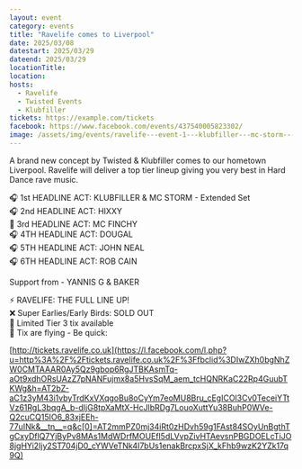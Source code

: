 ```yaml
---
layout: event
category: events
title: "Ravelife comes to Liverpool"
date: 2025/03/08
datestart: 2025/03/29
dateend: 2025/03/29
locationTitle:
location:
hosts:
  - Ravelife
  - Twisted Events
  - Klubfiller
tickets: https://example.com/tickets
facebook: https://www.facebook.com/events/437540005823302/
image: /assets/img/events/ravelife---event-1---klubfiller---mc-storm---ext-set--hixxy--mc-finchy--dougal--john-neal--rob-cain-.jpg
---
```


A brand new concept by Twisted & Klubfiller comes to our hometown Liverpool. Ravelife will deliver a top tier lineup giving you very best in Hard Dance rave music.

🎧 1st HEADLINE ACT: KLUBFILLER & MC STORM - Extended Set  
🎧 2nd HEADLINE ACT: HIXXY  
🎤 3rd HEADLINE ACT: MC FINCHY  
🎧 4TH HEADLINE ACT: DOUGAL  
🎧 5TH HEADLINE ACT: JOHN NEAL  
🎧 6TH HEADLINE ACT: ROB CAIN

Support from - YANNIS G & BAKER

⚡️ RAVELIFE: THE FULL LINE UP!  
❌ Super Earlies/Early Birds: SOLD OUT  
🤝 Limited Tier 3 tix available  
🎫 Tix are flying - Be quick:

[http://tickets.ravelife.co.uk](https://l.facebook.com/l.php?u=http%3A%2F%2Ftickets.ravelife.co.uk%2F%3Ffbclid%3DIwZXh0bgNhZW0CMTAAAR0Ay5Qz9gbop6RgJTBKAsmTq-aOt9xdhORsUAzZ7pNANFujmx8a5HvsSqM_aem_tcHQNRKaC22Rp4GuubTKWg&h=AT2bZ-aC1z3yM43i1vbyTrdKxVXqgoBu8oCyYm7eoMU8Bru_cEgICOl3Cv0TeceiYTtVz61RgL3bqgA_b-dIjG8tpXaMtX-HcJlbRDg7LouoXuttYu38BuhP0WVe-Q2cuCQ15IO6_83xjEEh-77uINk&__tn__=q&c[0]=AT2mmPZ0mj34iRt0zHDvh59g1FAst84SOyUnBgthTgCxyDflQ7YjByPv8MAs1MdWDrfMOUEfl5dLVvpZivHTAevsnPBGDOELcTiJO8jgHYi2Ijy2ST704jD0_cYWVeTNk4I7bUs1enakBrcpxSjX_kFhb9wzK2YZk17q9Q)
